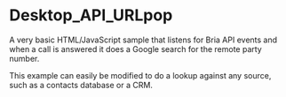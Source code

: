 # Desktop_API_URLpop

A very basic HTML/JavaScript sample that listens for Bria API events and when a call is answered it does a Google search for the remote party number.

This example can easily be modified to do a lookup against any source, such as a contacts database or a CRM.




